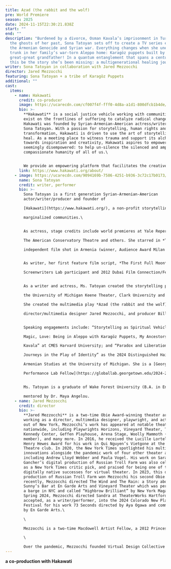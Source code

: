 ```yaml
---
title: Azad (the rabbit and the wolf)
pre: World Premiere
season: 2025
date: 2024-11-15T22:30:21.838Z
start: ""
end: ""
description: "Burdened by a divorce, Osman Kavala’s imprisonment in Turkey, and
  the ghosts of her past, Sona Tatoyan sets off to create a TV series exploring
  the Armenian Genocide and Syrian war. Everything changes when she unearths a
  trunk in her family’s war-torn Aleppo home: Karagöz puppets built by her
  great-great grandfather! In a quantum entanglement that spans a century, could
  this be the story she’s been missing: a multigenerational healing journey?"
writer: Sona Tatoyan in collaboration with Jared Mezzocchi
director: Jared Mezzocchi
featuring: Sona Tatoyan + a tribe of Karagöz Puppets
additional: ""
cast:
  items:
    - name: Hakawati
      credit: co-producer
      image: https://ucarecdn.com/cf007f4f-fff0-4d8a-a1d1-800dfcb1b4de/
      bio: >-
        **Hakawati** is a social justice vehicle working with communities that
        exist on the frontlines of suffering to catalyze radical change.
        Hakawati was founded by Syrian-Armenian-American actress/writer/producer
        Sona Tatoyan. With a passion for storytelling, human rights and
        transformation, Hakawati is driven to use the art of storytelling to
        heal. As a meeting place to witness trauma and support its alchemy
        towards inspiration and creativity, Hakawati aspires to empower the
        seemingly disempowered: to help un-silence the silenced and amplify the
        compassionate humanity of all of us.\


        We provide an empowering platform that facilitates the creative talent of refugees and marginalized people through development labs in film, theater, and other storytelling modalities, along with creating indigenous theater and film productions. Hakawati works with, and employs people from within these local communities whenever possible – to tell stories by people from the places and spaces where the story originates. We work to preserve cultures under threat, mentor artists in frontline communities, and support refugee storytelling within displaced communities.
      link: https://www.hakawati.org/about/
    - image: https://ucarecdn.com/9094169b-7586-4251-b936-3c72c17b0173/
      name: Sona Tatoyan
      credit: writer, performer
      bio: >-
        Sona Tatoyan is a first generation Syrian-Armenian-American
        actor/writer/producer and founder of

        [Hakawati](https://www.hakawati.org/), a non-profit storytelling vehicle focusing on elevating the voices of frontline and

        marginalized communities.\


        As actress, stage credits include world premieres at Yale Repertory Theatre, The Goodman Theatre,

        The American Conservatory Theatre and others. She starred in *The Journey*, the first American

        independent film shot in Armenia (winner, Audience Award Milan Film Festival, 2002).\


        As writer, her first feature film script, *The First Full Moon*, was a 2011 Sundance/RAWI

        Screenwriters Lab participant and 2012 Dubai Film Connection/Festival Project.\


        As a writer and actress, Ms. Tatoyan created the storytelling piece *[Azad](https://www.dailynews.com/2022/04/19/she-searched-for-her-familys-century-old-legacy-in-war-torn-syria-inside-an-old-trunk-she-found-it/)*, performing most recently at

        the University of Michigan Keene Theater, Clark University and at the Pergamon Museum in Berlin.

        She created the multimedia play *Azad (the rabbit and the wolf)* with two time Obie Award winning

        director/multimedia designer Jared Mezzocchi, and producer Bill Pullman. Development residencies: the Vineyard theater in NYC, inaugural [University of Connecticut Global Affairs Digital Media residency](https://filmfestival.humanrights.uconn.edu/2023-festival/azad/) May 2023, [Harvard Artlab](https://artlab.harvard.edu/calendar_event/sona-tatoyan-azad-storytelling/) September 2023 and [Wake Forest University Character and Leadership](https://iac.wfu.edu/2023/12/azad-by-sona-tatoyan/) February 2024.\


        Speaking engagements include: “Storytelling as Spiritual Vehicle: A response to the Armenian Genocide and Syrian Refugee Crisis” at The Brandenburger Gate Foundation, Berlin; “Trauma,

        Magic, Love: Being in Aleppo with Karagöz Puppets, My Ancestors and the Spirit of Osman

        Kavala” at CMES Harvard University; and “Paradox and Liberation: Bones, Puppets, and Psychdelic

        Journeys in the Play of Identity” as the 2024 Distinguished Haidostian Lecture at the Center for

        Armenian Studies at the University of Michigan. She is a [Georgetown Global Politics and

        Performance Lab Fellow](https://globallab.georgetown.edu/2024-26-global-fellows-cohort/?mc_cid=a6b99e2321&mc_eid=47a2a24f6b), 2024-26.\


        Ms. Tatoyan is a graduate of Wake Forest University (B.A. in English/Theater), where she was

        mentored by Dr. Maya Angelou.
    - name: Jared Mezzocchi
      credit: director
      bio: >-
        **Jared Mezzocchi** is a two-time Obie Award-winning theater artist,
        working as a director, multimedia designer, playwright, and actor. Based
        out of New York, Mezzocchi’s work has appeared at notable theaters
        nationwide, including Playwrights Horizons, Vineyard Theater, The
        Kennedy Center, Geffen Playhouse, Arena Stage, Woolly Mammoth (company
        member), and many more. In 2016, he received the Lucille Lortel and
        Henry Hewes Award for his work in Qui Nguyen’s Vietgone at the Manhattan
        Theatre club. In 2020, the New York Times spotlighted his multimedia
        innovations alongside the pandemic work of four other theater artists,
        including Andrew Lloyd Webber and Paula Vogel. His work on Sarah
        Gancher’s digital production of Russian Troll Farm was also celebrated
        as a New York Times critic pick, and praised for being one of the first
        digitally native successes for virtual theater. In 2023, this digital
        production of Russian Troll Farm won Mezzocchi his second Obie. Most
        recently, Mezzocchi directed The Wind and The Rain: a Story about
        Sunny’s Bar at En Garde Arts and Vineyard Theater which was performed on
        a barge in NYC and called “Highbrow Brilliant” by New York Magazine. In
        Spring 2024, Mezzocchi directed Sandra at TheaterWorks Hartford and was
        accepted, as a writer/performer, into the 2024 Colorado New Play
        Festival for his work 73 Seconds directed by Aya Ogawa and commissioned
        by En Garde Arts.\

        \

        Mezzocchi is a two-time Macdowell Artist Fellow, a 2012 Princess Grace Award winner, and recently celebrated his retirement at The University of Maryland, where he taught in the MFA Design program for the projection and multimedia track, a curriculum he created in 2012.\

        \

        Over the pandemic, Mezzocchi founded Virtual Design Collective (VIDCO), which has aided in the development of over 50 new digital works over the 18 months of quarantine. This year, he is finishing his book, A Multimedia Designer’s Method to Theatrical Storytelling, which will be published through Routledge. Mezzocchi has a BA in theater and film from Fairfield University, and an MFA in performance and interactive media arts from Brooklyn College.
---
```

**a co-production with Hakawati**